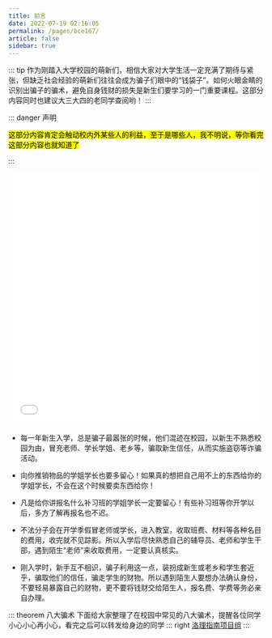 ```yaml
---
title: 前言
date: 2022-07-19 02:16:05
permalink: /pages/bce167/
article: false
sidebar: true
---
```


::: tip
作为刚踏入大学校园的萌新们，相信大家对大学生活一定充满了期待与紧张，但缺乏社会经验的萌新们往往会成为骗子们眼中的“钱袋子”。如何火眼金睛的识别出骗子的骗术，避免自身钱财的损失是新生们要学习的一门重要课程。这部分内容同时也建议大三大四的老同学查阅哟！
:::

::: danger 声明

<mark>这部分内容肯定会触动校内外某些人的利益，至于是哪些人，我不明说，等你看完这部分内容也就知道了</mark>

:::

<iframe src="//player.bilibili.com/player.html?aid=888613939&bvid=BV19K4y137EG&cid=352394041&page=1" width="100%" height="500" leftmargin="0" topmargin="0" scrolling="no" border="0" frameborder="no" framespacing="0" allowfullscreen="true"> </iframe>


- 每一年新生入学，总是骗子最嚣张的时候，他们混迹在校园，以新生不熟悉校园为由，冒充老师、学长学姐、老乡等，骗取新生信任，从而实施盗窃等诈骗活动。

- 向你推销物品的学姐学长也要多留心！如果真的想把自己用不上的东西给你的学姐学长，不会在这个时候要卖东西给你！

- 凡是给你讲报名什么补习班的学姐学长一定要留心！有些补习班等你开学以后，多方了解再报名也不迟。

- 不法分子会在开学季假冒老师或学长，进入教室，收取班费、材料等各种名目的费用，收完就不见踪影。所以入学后尽快熟悉自己的辅导员、老师和学生干部，遇到陌生“老师”来收取费用，一定要认真核实。

- 刚入学时，新手互不相识，骗子利用这一点，装扮成新生或老乡和学生套近乎，骗取他们的信任，骗走学生的财物。所以遇到陌生人要想办法确认身份，不要轻易暴露自己的财物，更不要将钱财交给陌生人，报名费、学费等务必亲自办理。


::: theorem 八大骗术
下面给大家整理了在校园中常见的八大骗术，提醒各位同学小心小心再小心，看完之后可以转发给身边的同学
::: right
[洛理指南项目组](https://www.iluoli.ren)
:::
